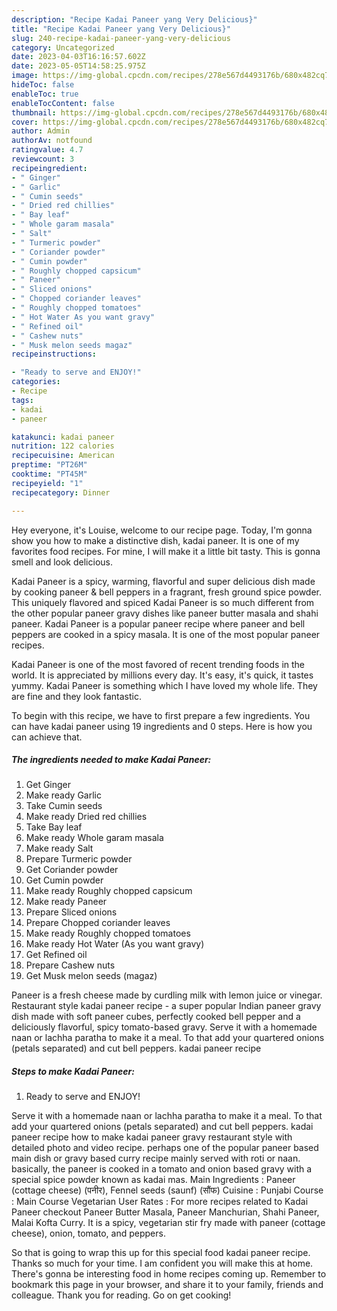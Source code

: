 ```yaml
---
description: "Recipe Kadai Paneer yang Very Delicious}"
title: "Recipe Kadai Paneer yang Very Delicious}"
slug: 240-recipe-kadai-paneer-yang-very-delicious
category: Uncategorized
date: 2023-04-03T16:16:57.602Z
date: 2023-05-05T14:58:25.975Z
image: https://img-global.cpcdn.com/recipes/278e567d4493176b/680x482cq70/kadai-paneer-recipe-main-photo.jpg
hideToc: false
enableToc: true
enableTocContent: false
thumbnail: https://img-global.cpcdn.com/recipes/278e567d4493176b/680x482cq70/kadai-paneer-recipe-main-photo.jpg
cover: https://img-global.cpcdn.com/recipes/278e567d4493176b/680x482cq70/kadai-paneer-recipe-main-photo.jpg
author: Admin
authorAv: notfound
ratingvalue: 4.7
reviewcount: 3
recipeingredient:
- " Ginger"
- " Garlic"
- " Cumin seeds"
- " Dried red chillies"
- " Bay leaf"
- " Whole garam masala"
- " Salt"
- " Turmeric powder"
- " Coriander powder"
- " Cumin powder"
- " Roughly chopped capsicum"
- " Paneer"
- " Sliced onions"
- " Chopped coriander leaves"
- " Roughly chopped tomatoes"
- " Hot Water As you want gravy"
- " Refined oil"
- " Cashew nuts"
- " Musk melon seeds magaz"
recipeinstructions:

- "Ready to serve and ENJOY!"
categories:
- Recipe
tags:
- kadai
- paneer

katakunci: kadai paneer 
nutrition: 122 calories
recipecuisine: American
preptime: "PT26M"
cooktime: "PT45M"
recipeyield: "1"
recipecategory: Dinner

---
```



Hey everyone, it's Louise, welcome to our recipe page. Today, I'm gonna show you how to make a distinctive dish, kadai paneer. It is one of my favorites food recipes. For mine, I will make it a little bit tasty. This is gonna smell and look delicious.

Kadai Paneer is a spicy, warming, flavorful and super delicious dish made by cooking paneer &amp; bell peppers in a fragrant, fresh ground spice powder. This uniquely flavored and spiced Kadai Paneer is so much different from the other popular paneer gravy dishes like paneer butter masala and shahi paneer. Kadai Paneer is a popular paneer recipe where paneer and bell peppers are cooked in a spicy masala. It is one of the most popular paneer recipes.

Kadai Paneer is one of the most favored of recent trending foods in the world. It is appreciated by millions every day. It's easy, it's quick, it tastes yummy. Kadai Paneer is something which I have loved my whole life. They are fine and they look fantastic.


To begin with this recipe, we have to first prepare a few ingredients. You can have kadai paneer using 19 ingredients and 0 steps. Here is how you can achieve that.

<!--inarticleads1-->

##### The ingredients needed to make Kadai Paneer:

1. Get  Ginger
1. Make ready  Garlic
1. Take  Cumin seeds
1. Make ready  Dried red chillies
1. Take  Bay leaf
1. Make ready  Whole garam masala
1. Make ready  Salt
1. Prepare  Turmeric powder
1. Get  Coriander powder
1. Get  Cumin powder
1. Make ready  Roughly chopped capsicum
1. Make ready  Paneer
1. Prepare  Sliced onions
1. Prepare  Chopped coriander leaves
1. Make ready  Roughly chopped tomatoes
1. Make ready  Hot Water (As you want gravy)
1. Get  Refined oil
1. Prepare  Cashew nuts
1. Get  Musk melon seeds (magaz)


Paneer is a fresh cheese made by curdling milk with lemon juice or vinegar. Restaurant style kadai paneer recipe - a super popular Indian paneer gravy dish made with soft paneer cubes, perfectly cooked bell pepper and a deliciously flavorful, spicy tomato-based gravy. Serve it with a homemade naan or lachha paratha to make it a meal. To that add your quartered onions (petals separated) and cut bell peppers. kadai paneer recipe 

<!--inarticleads2-->

##### Steps to make Kadai Paneer:


1. Ready to serve and ENJOY!

Serve it with a homemade naan or lachha paratha to make it a meal. To that add your quartered onions (petals separated) and cut bell peppers. kadai paneer recipe how to make kadai paneer gravy restaurant style with detailed photo and video recipe. perhaps one of the popular paneer based main dish or gravy based curry recipe mainly served with roti or naan. basically, the paneer is cooked in a tomato and onion based gravy with a special spice powder known as kadai mas. Main Ingredients : Paneer (cottage cheese) (पनीर), Fennel seeds (saunf) (सौंफ) Cuisine : Punjabi Course : Main Course Vegetarian User Rates : For more recipes related to Kadai Paneer checkout Paneer Butter Masala, Paneer Manchurian, Shahi Paneer, Malai Kofta Curry. It is a spicy, vegetarian stir fry made with paneer (cottage cheese), onion, tomato, and peppers. 

So that is going to wrap this up for this special food kadai paneer recipe. Thanks so much for your time. I am confident you will make this at home. There's gonna be interesting food in home recipes coming up. Remember to bookmark this page in your browser, and share it to your family, friends and colleague. Thank you for reading. Go on get cooking!
